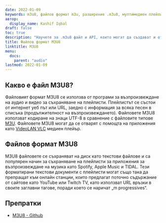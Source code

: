 ```yaml
---
date: 2022-01-09
keywords: m3u8, файлов формат m3u, разширение .m3u8, мултимедиен плейлист m3u8, формат на плейлист m3u8
автор:
  display_name: Kashif Iqbal
draft: false
toc: true
description: "Научете за .m3u8 файл и API, които могат да създават и отварят M3U8 файлове."
title: Файлов формат M3U8
linktitle: M3U8
menu:
  docs:
    parent: "audio"
lastmod: 2022-01-09
---
```


## Какво е файл M3U8?

Файловият формат M3U8 се използва от програми за възпроизвеждане на аудио и видео за съхраняване на плейлисти. Плейлистът се състои от интернет уеб път или URL, заедно с информация за всяка песен в списъка (продължителност на възпроизвеждането). Файловете M3U8 използват кодиране на знаци UTF-8 в сравнение с файловите типове [M3U](/bg/audio/m3u/). Файловете M3U8 могат да се отварят с помощта на приложения като [VideoLAN VLC](https://www.videolan.org/vlc/features.html) медиен плейър.

## Файлов формат M3U8

M3U8 файловете се съхраняват на диск като текстови файлове и са популярен начин за съхраняване на плейлисти за приложения за възпроизвеждане на музика като Spotify, Apple Music и TIDAL. Тези форматирани текстови документи с плейлисти могат също така да препращат към онлайн станции, които предлагат поточно съдържание от сайтове като YouTube или Twitch TV, като използват URL връзки в своите заглавни тагове, поради което се наричат „m progressives“.

## Препратки ##

- [M3U8 - Github](https://gist.github.com/primaryobjects/7423d7982656a31e72542f60d30f9d30)

